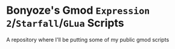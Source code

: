 # Bonyoze's Gmod `Expression 2`/`Starfall`/`GLua` Scripts
A repository where I'll be putting some of my public gmod scripts
